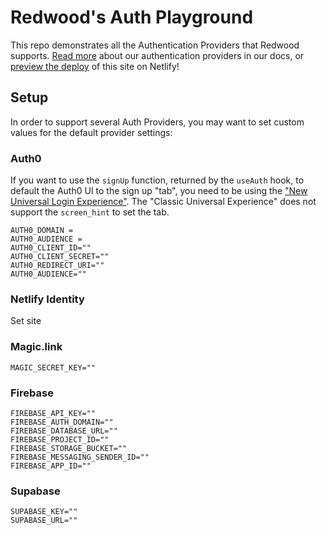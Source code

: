 # Redwood's Auth Playground

This repo demonstrates all the Authentication Providers that Redwood supports. [Read more](https://redwoodjs.com/docs/authentication) about our authentication providers in our docs, or [preview the deploy](https://redwood-playground-auth.netlify.app/) of this site on Netlify!

## Setup

In order to support several Auth Providers, you may want to set custom values for the default provider settings:

### Auth0

If you want to use the `signUp` function, returned by the `useAuth` hook, to default the Auth0 UI to the sign up "tab", you need to be using the ["New Universal Login Experience"](https://auth0.com/docs/universal-login/new-experience). The "Classic Universal Experience" does not support the `screen_hint` to set the tab.

```
AUTH0_DOMAIN =
AUTH0_AUDIENCE =
AUTH0_CLIENT_ID=""
AUTH0_CLIENT_SECRET=""
AUTH0_REDIRECT_URI=""
AUTH0_AUDIENCE=""
```

### Netlify Identity

Set site

### Magic.link

```
MAGIC_SECRET_KEY=""
```

### Firebase

```
FIREBASE_API_KEY=""
FIREBASE_AUTH_DOMAIN=""
FIREBASE_DATABASE_URL=""
FIREBASE_PROJECT_ID=""
FIREBASE_STORAGE_BUCKET=""
FIREBASE_MESSAGING_SENDER_ID=""
FIREBASE_APP_ID=""
```

### Supabase

```
SUPABASE_KEY=""
SUPABASE_URL=""
```
